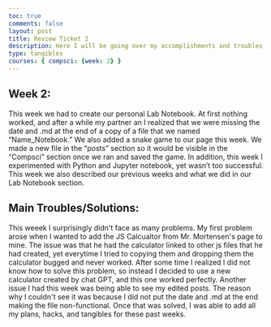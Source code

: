 ```yaml
---
toc: true
comments: false
layout: post
title: Review Ticket 2
description: Here I will be going over my accomplishments and troubles. 
type: tangibles
courses: { compsci: {week: 2} }
---
```


## Week 2:
 
 This week we had to create our personal Lab Notebook. At first nothing worked, and after a while my partner an I realized that we were missing the date and .md at the end of a copy of a file that we named “Name_Notebook.” We also added a snake game to our page this week. We made a new file in the “posts” section so it would be visible in the “Compsci” section once we ran and saved the game. In addition, this week I experimented with Python and Jupyter notebook, yet wasn’t too successful. This week we also described our previous weeks and what we did in our Lab Notebook section. 


## Main Troubles/Solutions: 

 This weeek I surprisingly didn't face as many problems. My first problem arose when I wanted to add the JS Calcualtor from Mr. Mortensen's page to mine. The issue was that he had the calculator linked to other js files that he had created, yet everytime I tried to copying them and dropping them the calculator bugged and never worked. After some time I realized I did not know how to solve this problem, so instead I decided to use a new calculator created by chat GPT, and this one worked perfectly. Another issue I had this week was being able to see my edited posts. The reason why I couldn't see it was because I did not put the date and .md at the end making the file non-functional. Once that was solved, I was able to add all my plans, hacks, and tangibles for these past weeks.









